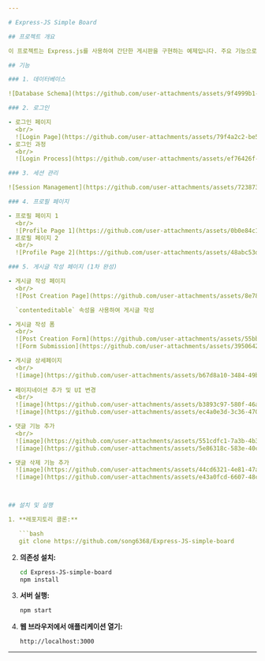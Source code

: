 ```yaml
---

# Express-JS Simple Board

## 프로젝트 개요

이 프로젝트는 Express.js를 사용하여 간단한 게시판을 구현하는 예제입니다. 주요 기능으로는 데이터베이스 스키마 및 테이블 생성, 로그인 기능, 세션 관리, 프로필 페이지, 게시글 작성 페이지 등이 포함되어 있습니다.

## 기능

### 1. 데이터베이스

![Database Schema](https://github.com/user-attachments/assets/9f4999b1-ff0d-4a93-9a78-7c6a90f2a36d)

### 2. 로그인

- 로그인 페이지
  <br/>
  ![Login Page](https://github.com/user-attachments/assets/79f4a2c2-be5e-4cd5-ac76-c3f6b990f365)
- 로그인 과정
  <br/>
  ![Login Process](https://github.com/user-attachments/assets/ef76426f-3592-4c0f-95bd-555987791ffb)

### 3. 세션 관리

![Session Management](https://github.com/user-attachments/assets/723873fe-248b-479e-af68-d59f79d46854)

### 4. 프로필 페이지

- 프로필 페이지 1
  <br/>
  ![Profile Page 1](https://github.com/user-attachments/assets/0b0e84c1-03cd-42b9-b36b-48e98e89de9f)
- 프로필 페이지 2
  <br/>
  ![Profile Page 2](https://github.com/user-attachments/assets/48abc53d-90c2-4757-bb24-e36ed64d8bf6)

### 5. 게시글 작성 페이지 (1차 완성)

- 게시글 작성 페이지
  <br/>
  ![Post Creation Page](https://github.com/user-attachments/assets/8e78c0fd-c729-41c0-b3fb-8ea0b45e9b41)

  `contenteditable` 속성을 사용하여 게시글 작성

- 게시글 작성 폼
  <br/>
  ![Post Creation Form](https://github.com/user-attachments/assets/55bb054b-6ea1-46e8-b668-53be31f1d748)
  ![Form Submission](https://github.com/user-attachments/assets/39506425-5b48-45ef-b22b-8e3f4dda5a5c)

- 게시글 상세페이지
  <br/>
  ![image](https://github.com/user-attachments/assets/b67d8a10-3484-49be-a73c-9696a5a9f589)
  
- 페이지네이션 추가 및 UI 변경
  <br/>
  ![image](https://github.com/user-attachments/assets/b3893c97-580f-46af-baa9-0d7c05e33c62)
  ![image](https://github.com/user-attachments/assets/ec4a0e3d-3c36-470a-bf89-70a097c4c5e8)

- 댓글 기능 추가
  <br/>
  ![image](https://github.com/user-attachments/assets/551cdfc1-7a3b-4b37-9751-df82e261f911)
  ![image](https://github.com/user-attachments/assets/5e86318c-583e-40c2-8595-4333d414e541)

- 댓글 삭제 기능 추가
  ![image](https://github.com/user-attachments/assets/44cd6321-4e81-47a8-9838-e3a55646f02e)
  ![image](https://github.com/user-attachments/assets/e43a0fcd-6607-48c1-af8b-4d03ccbc2675)



## 설치 및 실행

1. **레포지토리 클론:**

   ```bash
   git clone https://github.com/song6368/Express-JS-simple-board
   ```

2. **의존성 설치:**

   ```bash
   cd Express-JS-simple-board
   npm install
   ```

3. **서버 실행:**

   ```bash
   npm start
   ```

4. **웹 브라우저에서 애플리케이션 열기:**

   ```
   http://localhost:3000
   ```


---
```

